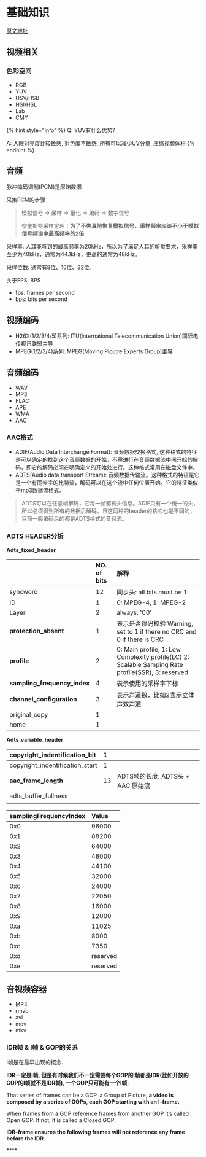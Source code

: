 # 基础知识

[原文地址](https://mp.weixin.qq.com/s/DsoEYydjmoWiEruZYQKCgQ)

## 视频相关

### 色彩空间

* RGB
* YUV
* HSV/HSB
* HSI/HSL
* Lab
* CMY

{% hint style="info" %}
Q: YUV有什么优势?

A: 人眼对亮度比较敏感, 对色度不敏感, 所有可以减少UV分量, 压缩视频体积
{% endhint %}

## 音频

脉冲编码调制\(PCM\)是原始数据

采集PCM的步骤

> 模拟信号 -&gt; 采样 -&gt; 量化 -&gt; 编码 -&gt; 数字信号
>
> 奈奎斯特采样定理：**为了不失真地恢复模拟信号，采样频率应该不小于模拟信号频谱中最高频率的2倍**

采样率: 人耳能听到的最高频率为20kHz，所以为了满足人耳的听觉要求，采样率至少为40kHz，通常为44.1kHz，更高的通常为48kHz。

采样位数: 通常有8位、16位、32位。

关于FPS, BPS

* fps: frames per second
* bps: bits per second

## 视频编码

* H26X\(1/2/3/4/5\)系列: ITU\(international Telecommunication Union\)国际电传视讯联盟主导
* MPEG\(1/2/3/4\)系列: MPEG\(Moving Picutre Experts Group\)主导

## 音频编码

* WAV
* MP3
* FLAC
* APE
* WMA
* AAC

### AAC格式

* ADIF\(Audio Data Interchange Format\): 音频数据交换格式, 这种格式的特征是可以确定的找到这个音频数据的开始，不需进行在音频数据流中间开始的解码，即它的解码必须在明确定义的开始处进行。这种格式常用在磁盘文件中。
* ADTS\(Audio data transport Stream\): 音频数据传输流。这种格式的特征是它是一个有同步字的比特流，解码可以在这个流中任何位置开始。它的特征类似于mp3数据流格式。

> ADTS可以在任意帧解码，它每一帧都有头信息。ADIF只有一个统一的头，所以必须得到所有的数据后解码。且这两种的header的格式也是不同的，目前一般编码后的都是ADTS格式的音频流。

### ADTS HEADER分析

**Adts\_fixed\_header**

|  | NO. of bits | 解释 |
| :--- | :--- | :--- |
| syncword | 12 | 同步头: all bits must be 1 |
| ID | 1 | 0: MPEG-4, 1: MPEG-2 |
| Layer | 2 | always: '00' |
| **protection\_absent** | 1 | 表示是否误码校验  Warning, set to 1 if there no CRC and 0 if there is CRC |
| **profile** | 2 | 0: Main profile, 1: Low Complexity profile\(LC\) 2: Scalable Samping Rate profile\(SSR\), 3: reserved |
| **sampling\_frequency\_index** | 4 | 表示使用的采样率下标 |
| **channel\_configuration** | 3 | 表示声道数，比如2表示立体声双声道 |
| original\_copy | 1 |  |
| home | 1 |  |

**Adts\_variable\_header**

| copyright\_indentification\_bit | 1 |  |
| :--- | :--- | :--- |
| copyright\_indentification\_start | 1 |  |
| **aac\_frame\_length** | 13 | ADTS帧的长度: ADTS头 + AAC 原始流 |
| adts\_buffer\_fullness |  |  |
|  |  |  |

| samplingFrequencyIndex | Value |
| :--- | :--- |
| 0x0 | 96000 |
| 0x1 | 88200 |
| 0x2 | 64000 |
| 0x3 | 48000 |
| 0x4 | 44100 |
| 0x5 | 32000 |
| 0x6 | 24000 |
| 0x7 | 22050 |
| 0x8 | 16000 |
| 0x9 | 12000 |
| 0xa | 11025 |
| 0xb | 8000 |
| 0xc | 7350 |
| 0xd | reserved |
| 0xe | reserved |

## 音视频容器

* MP4
* rmvb
* avi
* mov
* mkv

### IDR帧 & I帧 & GOP的关系

I帧是在最早出现的概念.

**IDR一定是I帧, 但是有时候我们不一定需要每个GOP的I帧都是IDR\(比如开放的GOP的I帧就不是IDR帧\), 一个GOP只可能有一个I帧.**

 That series of frames can be a GOP, a Group of Picture, **a video is composed by a series of GOPs, each GOP starting with an I-frame.**

When frames from a GOP reference frames from another GOP it’s called Open GOP. If not, it is called a Closed GOP.

 **IDR-frame ensures the following frames will not reference any frame before the IDR**.

\*\*\*\*



